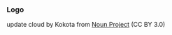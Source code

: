 ### Logo
update cloud by Kokota from <a href="https://thenounproject.com/browse/icons/term/update-cloud/" target="_blank" title="update cloud Icons">Noun Project</a> (CC BY 3.0)
